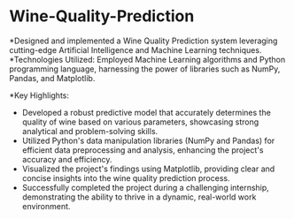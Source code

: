 # Wine-Quality-Prediction

*Designed and implemented a Wine Quality Prediction system leveraging cutting-edge Artificial Intelligence and Machine Learning techniques.
*Technologies Utilized: Employed Machine Learning algorithms and Python programming language, harnessing the power of libraries such as NumPy, Pandas, and Matplotlib.

*Key Highlights:
- Developed a robust predictive model that accurately determines the quality of wine based on various parameters, showcasing strong analytical and problem-solving skills.
- Utilized Python's data manipulation libraries (NumPy and Pandas) for efficient data preprocessing and analysis, enhancing the project's accuracy and efficiency.
- Visualized the project's findings using Matplotlib, providing clear and concise insights into the wine quality prediction process.
- Successfully completed the project during a challenging internship, demonstrating the ability to thrive in a dynamic, real-world work environment.
